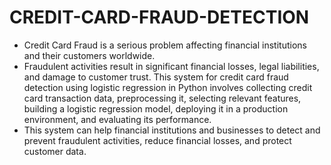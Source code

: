 # CREDIT-CARD-FRAUD-DETECTION
- Credit Card Fraud is a serious problem affecting financial institutions and their customers worldwide.
- Fraudulent activities result in significant financial losses, legal liabilities, and damage to customer trust. This system for credit card fraud detection using logistic regression in Python involves collecting credit card transaction data, preprocessing it, selecting relevant features, building a logistic regression model, deploying it in a production environment, and evaluating its performance.
- This system can help financial institutions and businesses to detect and prevent fraudulent activities, reduce financial losses, and protect customer data.
